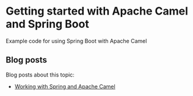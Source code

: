 # Getting started with Apache Camel and Spring Boot

Example code for using Spring Boot with Apache Camel

## Blog posts

Blog posts about this topic:

* [Working with Spring and Apache Camel](https://reflectoring.io/spring-camel/)


